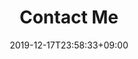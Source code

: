 ---
title: "Contact Me"
date: 2019-12-17T23:58:33+09:00
description: Contact page
type: contact
service: formspree
formId: "rishabhdeepsingh98@email.com"
---